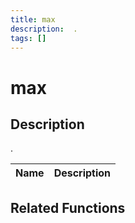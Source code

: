 ```yaml
---
title: max
description:  .
tags: []
---
```


# max

<TagLinks />

## Description

 . 


| Name | Description |
|------|-------------|


## Related Functions


